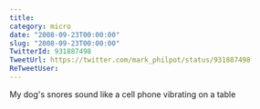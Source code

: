 ```yaml
---
title: 
category: micro
date: "2008-09-23T00:00:00"
slug: "2008-09-23T00:00:00"
TwitterId: 931887498
TweetUrl: https://twitter.com/mark_philpot/status/931887498
ReTweetUser: 
---
```


My dog's snores sound like a cell phone vibrating on a table